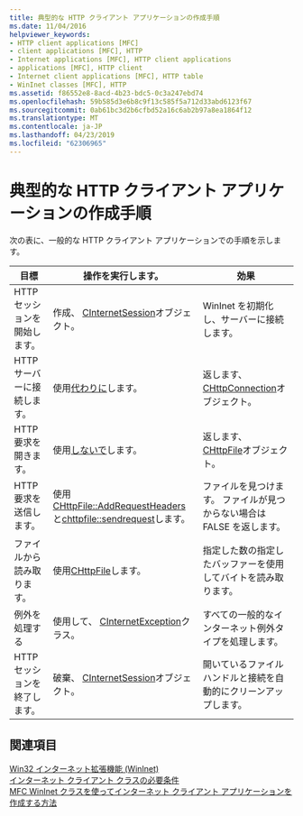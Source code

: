 ```yaml
---
title: 典型的な HTTP クライアント アプリケーションの作成手順
ms.date: 11/04/2016
helpviewer_keywords:
- HTTP client applications [MFC]
- client applications [MFC], HTTP
- Internet applications [MFC], HTTP client applications
- applications [MFC], HTTP client
- Internet client applications [MFC], HTTP table
- WinInet classes [MFC], HTTP
ms.assetid: f86552e8-8acd-4b23-bdc5-0c3a247ebd74
ms.openlocfilehash: 59b585d3e6b8c9f13c585f5a712d33abd6123f67
ms.sourcegitcommit: 0ab61bc3d2b6cfbd52a16c6ab2b97a8ea1864f12
ms.translationtype: MT
ms.contentlocale: ja-JP
ms.lasthandoff: 04/23/2019
ms.locfileid: "62306965"
---
```

# <a name="steps-in-a-typical-http-client-application"></a>典型的な HTTP クライアント アプリケーションの作成手順

次の表に、一般的な HTTP クライアント アプリケーションでの手順を示します。

|目標|操作を実行します。|効果|
|---------------|----------------------|-------------|
|HTTP セッションを開始します。|作成、 [CInternetSession](../mfc/reference/cinternetsession-class.md)オブジェクト。|WinInet を初期化し、サーバーに接続します。|
|HTTP サーバーに接続します。|使用[代わりに](../mfc/reference/cinternetsession-class.md#gethttpconnection)します。|返します、 [CHttpConnection](../mfc/reference/chttpconnection-class.md)オブジェクト。|
|HTTP 要求を開きます。|使用[しないで](../mfc/reference/chttpconnection-class.md#openrequest)します。|返します、 [CHttpFile](../mfc/reference/chttpfile-class.md)オブジェクト。|
|HTTP 要求を送信します。|使用[CHttpFile::AddRequestHeaders](../mfc/reference/chttpfile-class.md#addrequestheaders)と[chttpfile::sendrequest](../mfc/reference/chttpfile-class.md#sendrequest)します。|ファイルを見つけます。 ファイルが見つからない場合は FALSE を返します。|
|ファイルから読み取ります。|使用[CHttpFile](../mfc/reference/chttpfile-class.md)します。|指定した数の指定したバッファーを使用してバイトを読み取ります。|
|例外を処理する|使用して、 [CInternetException](../mfc/reference/cinternetexception-class.md)クラス。|すべての一般的なインターネット例外タイプを処理します。|
|HTTP セッションを終了します。|破棄、 [CInternetSession](../mfc/reference/cinternetsession-class.md)オブジェクト。|開いているファイル ハンドルと接続を自動的にクリーンアップします。|

## <a name="see-also"></a>関連項目

[Win32 インターネット拡張機能 (WinInet)](../mfc/win32-internet-extensions-wininet.md)<br/>
[インターネット クライアント クラスの必要条件](../mfc/prerequisites-for-internet-client-classes.md)<br/>
[MFC WinInet クラスを使ってインターネット クライアント アプリケーションを作成する方法](../mfc/writing-an-internet-client-application-using-mfc-wininet-classes.md)
